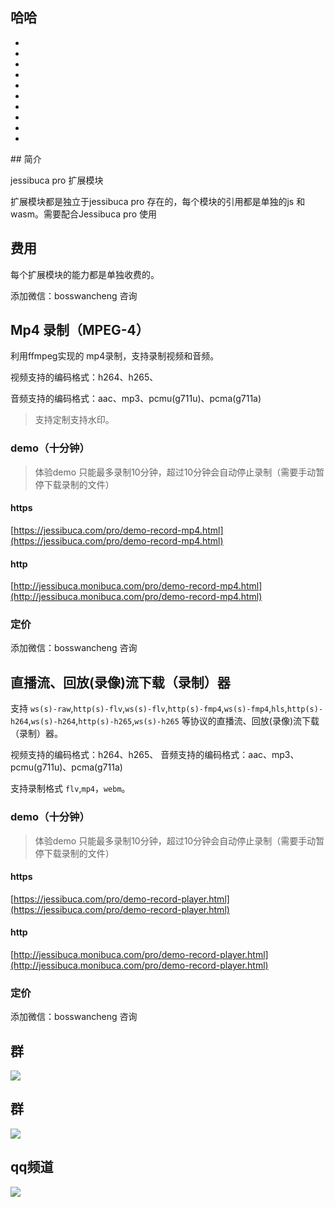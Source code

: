 ## 哈哈
-
-
-
-
-
-
-
-
-
-
<Rice/>
## 简介

jessibuca pro 扩展模块

扩展模块都是独立于jessibuca pro 存在的，每个模块的引用都是单独的js 和wasm。需要配合Jessibuca pro 使用

## 费用
每个扩展模块的能力都是单独收费的。

添加微信：bosswancheng 咨询


## Mp4 录制（MPEG-4）

利用ffmpeg实现的 mp4录制，支持录制视频和音频。

视频支持的编码格式：h264、h265、

音频支持的编码格式：aac、mp3、pcmu(g711u)、pcma(g711a)

> 支持定制支持水印。

### demo（十分钟）

> 体验demo 只能最多录制10分钟，超过10分钟会自动停止录制（需要手动暂停下载录制的文件）
>
#### https
[https://jessibuca.com/pro/demo-record-mp4.html](https://jessibuca.com/pro/demo-record-mp4.html)

#### http
[http://jessibuca.monibuca.com/pro/demo-record-mp4.html](http://jessibuca.monibuca.com/pro/demo-record-mp4.html)

### 定价

添加微信：bosswancheng 咨询


## 直播流、回放(录像)流下载（录制）器

支持 `ws(s)-raw`,`http(s)-flv`,`ws(s)-flv`,`http(s)-fmp4`,`ws(s)-fmp4`,`hls`,`http(s)-h264`,`ws(s)-h264`,`http(s)-h265`,`ws(s)-h265` 等协议的直播流、回放(录像)流下载（录制）器。

视频支持的编码格式：h264、h265、
音频支持的编码格式：aac、mp3、pcmu(g711u)、pcma(g711a)

支持录制格式 `flv`,`mp4`，`webm`。

### demo（十分钟）

> 体验demo 只能最多录制10分钟，超过10分钟会自动停止录制（需要手动暂停下载录制的文件）
>
#### https
[https://jessibuca.com/pro/demo-record-player.html](https://jessibuca.com/pro/demo-record-player.html)

#### http
[http://jessibuca.monibuca.com/pro/demo-record-player.html](http://jessibuca.monibuca.com/pro/demo-record-player.html)

### 定价

添加微信：bosswancheng 咨询




## 群

<img src="/public/qrcode.jpeg">

## 群
<img src="/public/qrcode-qw.jpeg">

## qq频道
<img src="/public/qq-qrcode.jpg">
